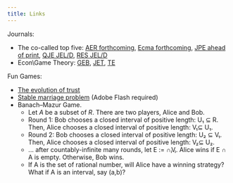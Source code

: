 ```yaml
---
title: Links
---
```


Journals:

- The co-called top five: [AER forthcoming], [Ecma forthcoming], [JPE ahead of print],
  [QJE JEL/D], [RES JEL/D]
- Econ\Game Theory: [GEB], [JET], [TE](https://econtheory.org/)

Fun Games:

- [The evolution of trust](https://ncase.me/trust/)
- [Stable marriage problem](http://mathsite.math.berkeley.edu/smp/smp.html) (Adobe Flash required)
- Banach–Mazur Game.
  - Let *A* be a subset of *R*. There are two players, Alice and Bob.
  - Round 1: Bob chooses a closed interval of positive length: U₁ ⊆ R.
    Then, Alice chooses a closed interval of positive length: V₁⊆ U₁.
  - Round 2: Bob chooses a closed interval of positive length: U₂ ⊆ V₁.
    Then, Alice chooses a closed interval of positive length: V₂⊆ U₂.
  - ... after countably-infinite many rounds, 
    let E := ∩ᵢVᵢ. Alice wins if E ∩ A is empty. Otherwise, Bob wins.
  - If A is the set of rational number, will Alice have a winning strategy? What if 
    A is an interval, say (a,b)?

[AER forthcoming]: https://www.aeaweb.org/journals/aer/forthcoming
[Ecma forthcoming]: https://www.econometricsociety.org/publications/econometrica/forthcoming-papers
[JPE ahead of print]: https://www.journals.uchicago.edu/toc/jpe/0/0
[QJE JEL/D]: https://academic.oup.com/qje/search-results?q=&tax=JEL/D
[RES JEL/D]: https://academic.oup.com/restud/search-results?q=&tax=JEL/D8

[GEB]: https://www.sciencedirect.com/journal/games-and-economic-behavior/
[JET]: https://www.sciencedirect.com/journal/journal-of-economic-theory

